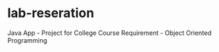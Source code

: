 lab-reseration
==============

Java App - Project for College Course Requirement - Object Oriented Programming
